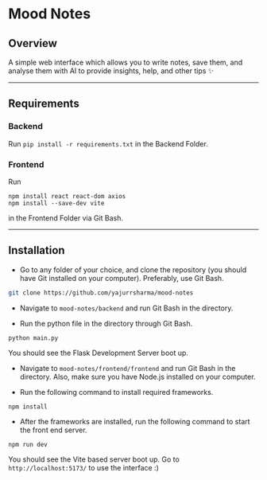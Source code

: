 # Mood Notes

## Overview

A simple web interface which allows you to write notes, save them, and analyse them with AI to provide insights, help, and other tips ✨

---

## Requirements

### Backend

Run `pip install -r requirements.txt` in the Backend Folder.

### Frontend

Run 
```
npm install react react-dom axios
npm install --save-dev vite
```
in the Frontend Folder via Git Bash.

---

## Installation

- Go to any folder of your choice, and clone the repository (you should have Git installed on your computer). Preferably, use Git Bash.

```bash
git clone https://github.com/yajurrsharma/mood-notes
```

- Navigate to `mood-notes/backend` and run Git Bash in the directory.
  
- Run the python file in the directory through Git Bash.
```
python main.py
```
You should see the Flask Development Server boot up.

- Navigate to `mood-notes/frontend/frontend` and run Git Bash in the directory. Also, make sure you have Node.js installed on your computer.

- Run the following command to install required frameworks.
```
npm install
```
- After the frameworks are installed, run the following command to start the front end server.

```
npm run dev
```
You should see the Vite based server boot up. Go to `http://localhost:5173/` to use the interface :)

